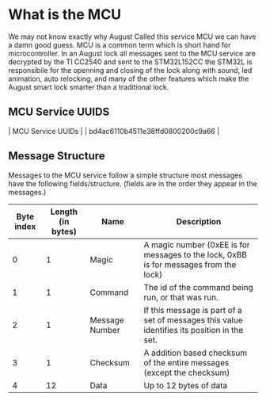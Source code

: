 # What is the MCU

We may not know exactly why August Called this service MCU
we can have a damn good guess. MCU is a common term which
is short hand for microcontroller. In an August lock all
messages sent to the MCU service are decrypted by the
TI CC2540 and sent to the STM32L152CC the STM32L is
responsibile for the openning and closing of the lock along
with sound, led animation, auto relocking, and many of the
other features which make the August smart lock smarter
than a traditional lock.


## MCU Service UUIDS

| MCU Service UUIDs                |
| bd4ac6110b4511e38ffd0800200c9a66 |


## Message Structure

Messages to the MCU service follow a simple structure
most messages have the following fields/structure. (fields
are in the order they appear in the messages.)

| Byte index | Length (in bytes) | Name           | Description                                                                                 |
|------------|-------------------|----------------|---------------------------------------------------------------------------------------------|
| 0          | 1                 | Magic          | A magic number (0xEE is for messages to the lock, 0xBB is for messages from the lock)       |
| 1          | 1                 | Command        | The id of the command being run, or that was run.                                           |
| 2          | 1                 | Message Number | If this message is part of a set of messages this value identifies its position in the set. |
| 3          | 1                 | Checksum       | A addition based checksum of the entire messages (except the checksum)                      |
| 4          | 12                | Data           | Up to 12 bytes of data                                                                      |



